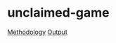 # unclaimed-game

[Methodology](https://docs.google.com/document/d/19FOFeh6A95UKHGQmwExO8_tsnUZy2ZWljw2WAfe5sAE/edit?usp=sharing)
[Output](https://docs.google.com/spreadsheets/d/1IlPRlBN-DveXGqTaOhv-6jEjgELGfu4Cy4yPX3eQyck/edit?usp=sharing)
